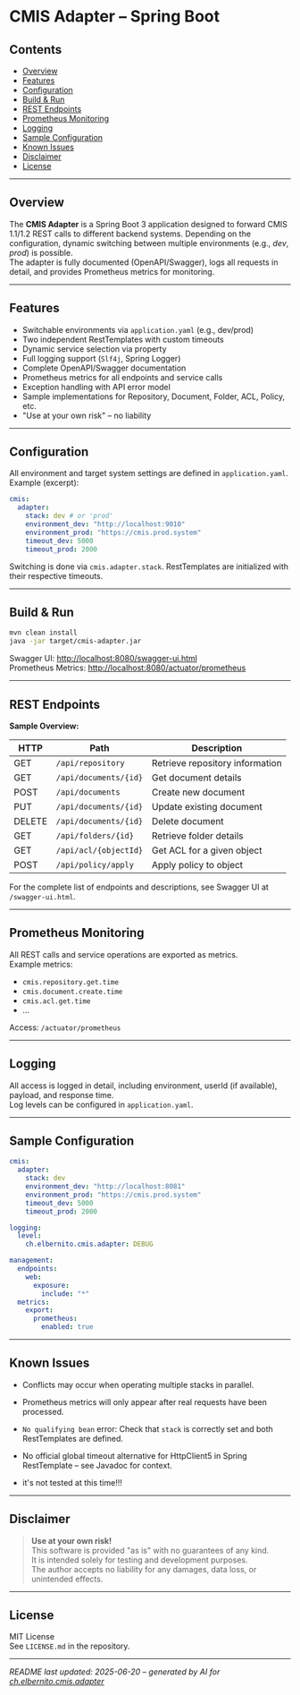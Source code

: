 # CMIS Adapter – Spring Boot

## Contents

- [Overview](#overview)
- [Features](#features)
- [Configuration](#configuration)
- [Build & Run](#build--run)
- [REST Endpoints](#rest-endpoints)
- [Prometheus Monitoring](#prometheus-monitoring)
- [Logging](#logging)
- [Sample Configuration](#sample-configuration)
- [Known Issues](#known-issues)
- [Disclaimer](#disclaimer)
- [License](#license)

---

## Overview

The **CMIS Adapter** is a Spring Boot 3 application designed to forward CMIS 1.1/1.2 REST calls to different backend systems. Depending on the configuration, dynamic switching between multiple environments (e.g., *dev*, *prod*) is possible.  
The adapter is fully documented (OpenAPI/Swagger), logs all requests in detail, and provides Prometheus metrics for monitoring.

---

## Features

- Switchable environments via `application.yaml` (e.g., dev/prod)
- Two independent RestTemplates with custom timeouts
- Dynamic service selection via property
- Full logging support (`Slf4j`, Spring Logger)
- Complete OpenAPI/Swagger documentation
- Prometheus metrics for all endpoints and service calls
- Exception handling with API error model
- Sample implementations for Repository, Document, Folder, ACL, Policy, etc.
- "Use at your own risk" – no liability

---

## Configuration

All environment and target system settings are defined in `application.yaml`.  
Example (excerpt):

```yaml
cmis:
  adapter:
    stack: dev # or 'prod'
    environment_dev: "http://localhost:9010"
    environment_prod: "https://cmis.prod.system"
    timeout_dev: 5000
    timeout_prod: 2000
```

Switching is done via `cmis.adapter.stack`. RestTemplates are initialized with their respective timeouts.

---

## Build & Run

```bash
mvn clean install
java -jar target/cmis-adapter.jar
```

Swagger UI: [http://localhost:8080/swagger-ui.html](http://localhost:8080/swagger-ui.html)  
Prometheus Metrics: [http://localhost:8080/actuator/prometheus](http://localhost:8080/actuator/prometheus)

---

## REST Endpoints

**Sample Overview:**

| HTTP           | Path                         | Description                      |
|----------------|------------------------------|----------------------------------|
| GET            | `/api/repository`            | Retrieve repository information  |
| GET            | `/api/documents/{id}`        | Get document details             |
| POST           | `/api/documents`             | Create new document              |
| PUT            | `/api/documents/{id}`        | Update existing document         |
| DELETE         | `/api/documents/{id}`        | Delete document                  |
| GET            | `/api/folders/{id}`          | Retrieve folder details          |
| GET            | `/api/acl/{objectId}`        | Get ACL for a given object       |
| POST           | `/api/policy/apply`          | Apply policy to object           |

For the complete list of endpoints and descriptions, see Swagger UI at `/swagger-ui.html`.

---

## Prometheus Monitoring

All REST calls and service operations are exported as metrics.  
Example metrics:

- `cmis.repository.get.time`
- `cmis.document.create.time`
- `cmis.acl.get.time`
- ...

Access: `/actuator/prometheus`

---

## Logging

All access is logged in detail, including environment, userId (if available), payload, and response time.  
Log levels can be configured in `application.yaml`.

---

## Sample Configuration

```yaml
cmis:
  adapter:
    stack: dev
    environment_dev: "http://localhost:8081"
    environment_prod: "https://cmis.prod.system"
    timeout_dev: 5000
    timeout_prod: 2000

logging:
  level:
    ch.elbernito.cmis.adapter: DEBUG

management:
  endpoints:
    web:
      exposure:
        include: "*"
  metrics:
    export:
      prometheus:
        enabled: true
```

---

## Known Issues

- Conflicts may occur when operating multiple stacks in parallel.
- Prometheus metrics will only appear after real requests have been processed.
- `No qualifying bean` error: Check that `stack` is correctly set and both RestTemplates are defined.
- No official global timeout alternative for HttpClient5 in Spring RestTemplate – see Javadoc for context.

- it's not tested at this time!!!
---

## Disclaimer

> **Use at your own risk!**  
> This software is provided "as is" with no guarantees of any kind.  
> It is intended solely for testing and development purposes.  
> The author accepts no liability for any damages, data loss, or unintended effects.

---

## License

MIT License  
See `LICENSE.md` in the repository.

---

*README last updated: 2025-06-20 – generated by AI for [ch.elbernito.cmis.adapter](https://github.com/elbernito/cmis-adapter)*
